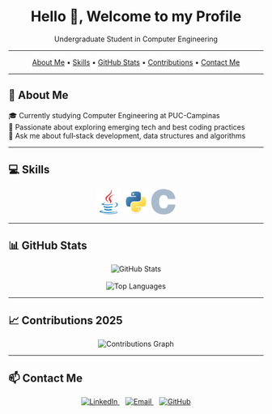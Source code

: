 
<h1 align="center">Hello 👋, Welcome to my Profile</h1>
<p align="center">Undergraduate Student in Computer Engineering</p>

---

<!-- Navigation Tabs -->
<p align="center">
  <a href="#about-me">About Me</a> •
  <a href="#skills">Skills</a> •
  <a href="#github-stats">GitHub Stats</a> •
  <a href="#contributions-2025">Contributions</a> •
  <a href="#contact-me">Contact Me</a>
</p>

---

## 🚀 About Me <a name="about-me"></a>

<p>
  🎓 Currently studying Computer Engineering at PUC-Campinas<br>
  🌱 Passionate about exploring emerging tech and best coding practices<br>
  💬 Ask me about full‑stack development, data structures and algorithms
</p>

---

## 💻 Skills <a name="skills"></a>

<p align="center">
  <img src="https://raw.githubusercontent.com/devicons/devicon/master/icons/java/java-original.svg" alt="Java" width="50" height="50" />
  <img src="https://raw.githubusercontent.com/devicons/devicon/master/icons/python/python-original.svg" alt="Python" width="50" height="50" />
  <img src="https://raw.githubusercontent.com/devicons/devicon/master/icons/c/c-original.svg" alt="C" width="50" height="50" />
</p>

---

## 📊 GitHub Stats <a name="github-stats"></a>

<div align="center">
  <img src="https://github-readme-stats.vercel.app/api?username=enzoconsulo&show_icons=true&theme=dark&hide_border=true" alt="GitHub Stats" /><br><br>
  <img src="https://github-readme-stats.vercel.app/api/top-langs/?username=enzoconsulo&layout=compact&theme=dark&hide_border=true" alt="Top Languages" />
</div>

---

## 📈 Contributions 2025 <a name="contributions-2025"></a>

<p align="center">
  <img src="https://ghchart.rshah.org/enzoconsulo?theme=dark" alt="Contributions Graph" />
</p>

---

## 📫 Contact Me <a name="contact-me"></a>

<p align="center">
  <a href="https://linkedin.com/in/enzoconsulo">
    <img src="https://img.shields.io/badge/LinkedIn-enzoconsulo-blue?logo=linkedin" alt="LinkedIn" />
  </a>
  &nbsp;&nbsp;
  <a href="mailto:enzoconsulo@gmail.com">
    <img src="https://img.shields.io/badge/Email-enzoconsulo@gmail.com-red?logo=gmail" alt="Email" />
  </a>
  &nbsp;&nbsp;
  <a href="https://github.com/enzoconsulo">
    <img src="https://img.shields.io/badge/GitHub-@enzoconsulo-grey?logo=github" alt="GitHub" />
  </a>
</p>
